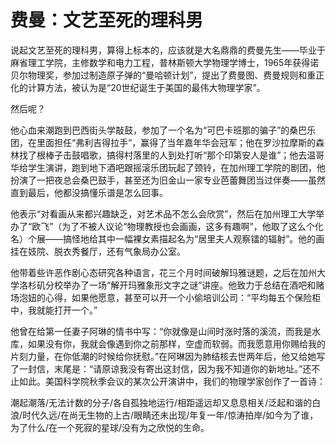 # 费曼：文艺至死的理科男

说起文艺至死的理科男，算得上标本的，应该就是大名鼎鼎的费曼先生——毕业于麻省理工学院，主修数学和电力工程，普林斯顿大学物理学博士，1965年获得诺贝尔物理奖，参加过制造原子弹的“曼哈顿计划”，提出了费曼图、费曼规则和重正化的计算方法，被认为是“20世纪诞生于美国的最伟大物理学家”。 

然后呢？ 

他心血来潮跑到巴西街头学敲鼓，参加了一个名为“可巴卡班那的骗子”的桑巴乐团，在里面担任“弗利吉得拉手”，赢得了当年嘉年华会冠军；他在罗沙拉摩斯的森林找了根棒子击鼓唱歌，搞得村落里的人到处打听“那个印第安人是谁”；他去温哥华给学生演讲，跑到地下酒吧跟摇滚乐团玩起了颈铃，在加州理工学院的剧团，他扮演了一把夜总会桑巴鼓手，甚至还为旧金山一家专业芭蕾舞团当过伴奏——虽然直到最后，他都没搞懂乐谱是怎么回事。 

他表示“对看画从来都兴趣缺乏，对艺术品不怎么会欣赏”，然后在加州理工大学举办了“欧飞”（为了不被人议论“物理教授也会画画，这多有趣啊”，他取了这么个化名）个展——搞怪地给其中一幅裸女素描起名为“居里夫人观察镭的辐射”。他的画挂在妓院、脱衣秀餐厅，还有气象局办公室。 

他带着些许恶作剧心态研究各种语言，花三个月时间破解玛雅谜题，之后在加州大学洛杉矶分校举办了一场“解开玛雅象形文字之谜”讲座。他致力于总结在酒吧和赌场泡妞的心得，如果他愿意，甚至可以开一个小偷培训公司：“平均每五个保险柜中，我就能打开一个。” 

他曾在给第一任妻子阿琳的情书中写：“你就像是山间时涨时落的溪流，而我是水库，如果没有你，我就会像遇到你之前那样，空虚而软弱。而我愿意用你赐给我的片刻力量，在你低潮的时候给你抚慰。”在阿琳因为肺结核去世两年后，他又给她写了一封信，末尾是：“请原谅我没有寄出这封信，因为我不知道你的新地址。”还不止如此。美国科学院秋季会议的某次公开演讲中，我们的物理学家创作了一首诗： 

潮起潮落/无法计数的分子/各自孤独地运行/相距遥远却又息息相关/泛起和谐的白浪/时代久远/在尚无生物的上古/眼睛还未出现/年复一年/惊涛拍岸/如今为了谁，为了什么/在一个死寂的星球/没有为之欣悦的生命。